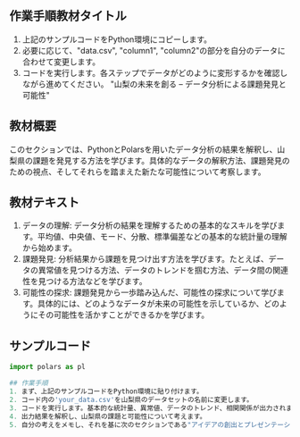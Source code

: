 
## 作業手順教材タイトル
1. 上記のサンプルコードをPython環境にコピーします。
2. 必要に応じて、"data.csv", "column1", "column2"の部分を自分のデータに合わせて変更します。
3. コードを実行します。各ステップでデータがどのように変形するかを確認しながら進めてください。
"山梨の未来を創る – データ分析による課題発見と可能性"

## 教材概要
このセクションでは、PythonとPolarsを用いたデータ分析の結果を解釈し、山梨県の課題を発見する方法を学びます。具体的なデータの解釈方法、課題発見のための視点、そしてそれらを踏まえた新たな可能性について考察します。

## 教材テキスト
1. データの理解: データ分析の結果を理解するための基本的なスキルを学びます。平均値、中央値、モード、分散、標準偏差などの基本的な統計量の理解から始めます。
2. 課題発見: 分析結果から課題を見つけ出す方法を学びます。たとえば、データの異常値を見つける方法、データのトレンドを掴む方法、データ間の関連性を見つける方法などを学びます。
3. 可能性の探求: 課題発見から一歩踏み込んだ、可能性の探求について学びます。具体的には、どのようなデータが未来の可能性を示しているか、どのようにその可能性を活かすことができるかを学びます。

## サンプルコード
```python
import polars as pl

## 作業手順
1. まず、上記のサンプルコードをPython環境に貼り付けます。
2. コード内の'your_data.csv'を山梨県のデータセットの名前に変更します。
3. コードを実行します。基本的な統計量、異常値、データのトレンド、相関関係が出力されます。
4. 出力結果を解釈し、山梨県の課題と可能性について考えます。
5. 自分の考えをメモし、それを基に次のセクションである"アイデアの創出とプレゼンテーション"に進みます。